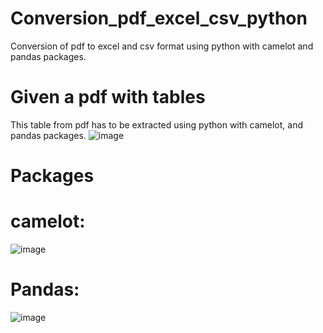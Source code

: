 # Conversion_pdf_excel_csv_python
Conversion of pdf to excel and csv format using python with camelot and pandas packages.

# Given a pdf with tables
This table from pdf has to be extracted using python with camelot, and pandas packages. 
![image](https://user-images.githubusercontent.com/69856181/90614570-77851100-e228-11ea-95a9-5dfae5914603.png)


# Packages
# camelot:
![image](https://user-images.githubusercontent.com/69856181/90614886-e5c9d380-e228-11ea-86aa-53b539d23870.png)

# Pandas:
![image](https://user-images.githubusercontent.com/69856181/90615007-1873cc00-e229-11ea-9823-fa3da9605d2b.png)


